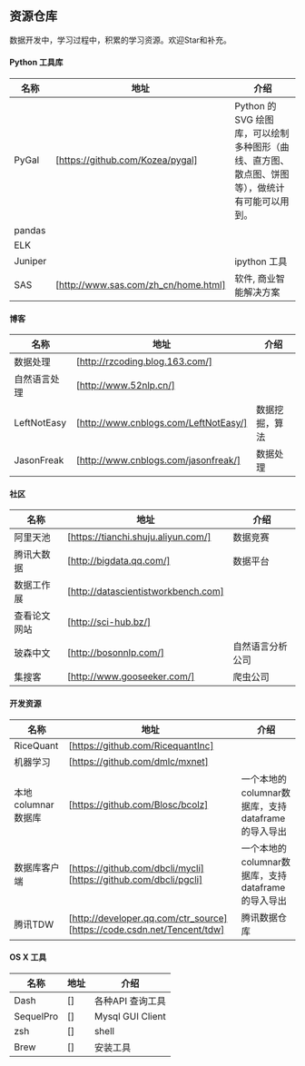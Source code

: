 ## 资源仓库
数据开发中，学习过程中，积累的学习资源。欢迎Star和补充。

#### Python 工具库
名称 | 地址 | 介绍
-----|------|-----
PyGal|[https://github.com/Kozea/pygal]| Python 的 SVG 绘图库，可以绘制多种图形（曲线、直方图、散点图、饼图等），做统计有可能可以用到。
pandas | |
ELK | |
Juniper| | ipython 工具
SAS| [http://www.sas.com/zh_cn/home.html] | 软件, 商业智能解决方案

#### 博客
名称 | 地址 | 介绍
-----|------|-----
数据处理|[http://rzcoding.blog.163.com/]|
自然语言处理|[http://www.52nlp.cn/]|
LeftNotEasy|[http://www.cnblogs.com/LeftNotEasy/]| 数据挖掘，算法
JasonFreak|[http://www.cnblogs.com/jasonfreak/]| 数据处理



#### 社区
名称 | 地址 | 介绍
-----|------|-----
阿里天池 | [https://tianchi.shuju.aliyun.com/] | 数据竞赛
腾讯大数据 | [http://bigdata.qq.com/] | 数据平台
数据工作展 | [http://datascientistworkbench.com] |
查看论文网站 | [http://sci-hub.bz/] |
玻森中文 | [http://bosonnlp.com/] | 自然语言分析公司
集搜客 | [http://www.gooseeker.com/] | 爬虫公司

#### 开发资源
名称 | 地址 | 介绍
-----|------|-----
RiceQuant | [https://github.com/RicequantInc] |
机器学习 | [https://github.com/dmlc/mxnet] |
本地columnar数据库 | [https://github.com/Blosc/bcolz] | 一个本地的columnar数据库，支持dataframe的导入导出
数据库客户端 | [https://github.com/dbcli/mycli] [https://github.com/dbcli/pgcli] | 一个本地的columnar数据库，支持dataframe的导入导出
腾讯TDW | [http://developer.qq.com/ctr_source] [https://code.csdn.net/Tencent/tdw]| 腾讯数据仓库

#### OS X 工具
名称 | 地址 | 介绍
-----|------|-----
Dash | [] | 各种API 查询工具
SequelPro | [] | Mysql GUI Client
zsh | [] | shell
Brew | [] | 安装工具

